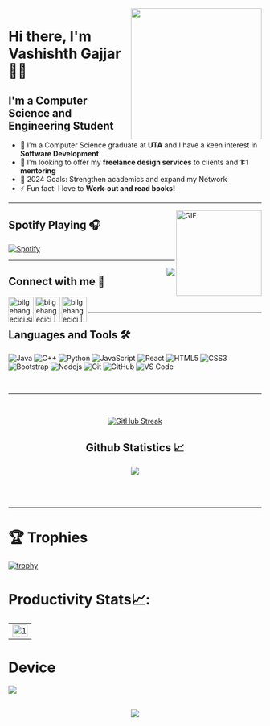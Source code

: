 <img align="right" height=260px src="https://media.giphy.com/media/SwImQhtiNA7io/giphy.gif">

# Hi there, I'm Vashishth Gajjar 👋🏻 
## I'm a Computer Science and Engineering Student 

- 🌱 I’m a Computer Science graduate at **UTA** and I have a keen interest in **Software Development**
- 👯 I’m looking to offer my **freelance design services** to clients and **1:1 mentoring**
- 🥅 2024 Goals: Strengthen academics and expand my Network
- ⚡ Fun fact: I love to **Work-out and read books!**
---

<img align="right" alt="GIF" height="170px" src="https://media.giphy.com/media/J5B1Y8QZnzXXbLQIBu/giphy.gif" />

## Spotify Playing 🎧

[![Spotify](https://novatorem.bgstatic.vercel.app/api/spotify)](https://open.spotify.com/user/11153360645)

---

<img align="right" src="http://estruyf-github.azurewebsites.net/api/VisitorHit?user=Bgstatic&repo=Bgstatic&countColorcountColor&countColor=%237B1E7B"/>

## Connect with me 📝


[<img align="left" alt="bilgehangecici.site" width="50px" src="https://i.pinimg.com/originals/1d/46/dd/1d46dda5b99cf1a91a1e2377fb948b36.gif" />][website]
[<img align="left" alt="bilgehangecici | LinkedIn" width="50px" src="https://i.pinimg.com/originals/de/b4/6f/deb46f02a59e3b3a2aa58fac16290d63.gif" />][linkedin]
[<img align="left" alt="bilgehangecici | Instagram" width="50px" src="https://thumbs.gfycat.com/OrnateOrneryFoal-max-1mb.gif" />][instagram]

<br />

---

## Languages and Tools 🛠 

![Java](http://img.shields.io/badge/-Java-5B4638?style=flat-square&logo=java&logoColor=ffffff)
![C++](http://img.shields.io/badge/-C++-A8B9CC?style=flat-square&logo=c&logoColor=ffffff)
![Python](http://img.shields.io/badge/-Python-3776AB?style=flat-square&logo=python&logoColor=ffffff)
![JavaScript](https://img.shields.io/badge/-JavaScript-%23F7DF1C?style=flat-square&logo=javascript&logoColor=000000&labelColor=%23F7DF1C&color=%23FFCE5A)
![React](https://img.shields.io/badge/-React-61DAFB?style=flat-square&logo=react&logoColor=ffffff)
![HTML5](https://img.shields.io/badge/-HTML5-%23E44D27?style=flat-square&logo=html5&logoColor=ffffff)
![CSS3](https://img.shields.io/badge/-CSS3-%231572B6?style=flat-square&logo=css3)
![Bootstrap](https://img.shields.io/badge/-Bootstrap-563D7C?style=flat-square&logo=Bootstrap)
![Nodejs](https://img.shields.io/badge/-Nodejs-339933?style=flat-square&logo=Node.js&logoColor=ffffff)
![Git](https://img.shields.io/badge/-Git-%23F05032?style=flat-square&logo=git&logoColor=%23ffffff)
![GitHub](https://img.shields.io/badge/-GitHub-181717?style=flat-square&logo=github)
![VS Code](http://img.shields.io/badge/-VS%20Code-007ACC?style=flat-square&logo=visual-studio-code&logoColor=ffffff)

<br/>

---
<br/>




<div align="center">

[![GitHub Streak](https://github-readme-streak-stats.herokuapp.com?user=grand-27-master&theme=soft-green&hide_border=true)](https://git.io/streak-stats)
  <h2 align="center"> Github Statistics 📈 </h2>
  </div>
  
 

  
  
  <div align="center"> 
     <a href="">
      <img align="center" src="https://github-readme-stats-sigma-five.vercel.app/api?username=grand-27-master&show_icons=true&include_all_commits=true&count_private=true&theme=gotham&line_height=40" />
    </a>

</div
  
  <br><br>
  <br/>
 

  

---

 [website]: https://grand-27-master.github.io/Hexagonal-portfolio/
[instagram]: https://www.instagram.com/knowledge_bot/
[linkedin]: https://www.linkedin.com/in/vashishth-gajjar-a798b2195/

  # 🏆 Trophies
[![trophy](https://github-profile-trophy.vercel.app/?username=grand-27-master)](https://github-profile-trophy.vercel.app/?username=grand-27-master)
 
  
  # Productivity Stats📈:
<table>
  <tr>
    <td><img src="https://github-profile-summary-cards.vercel.app/api/cards/profile-details?username=grand-27-master&theme=monokai"  display=block width=100% height=auto  alt="1" ></td>
   </tr> 
</table>

  
  
# Device 
<img src="https://img.shields.io/badge/MacBook Pro M2-E2231A?style=for-the-badge&logo=apple&logoColor=white"></img> <br><br>
  
<div align="center"> 
<img src="https://media.giphy.com/media/QEIC6GZIEGStO/giphy.gif">
</div>  

